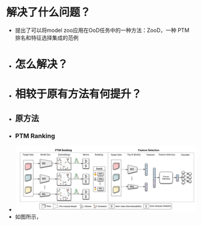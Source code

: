 # 解决了什么问题？
- 提出了可以将model zoo应用在OoD任务中的一种方法：ZooD，一种 PTM 排名和特征选择集成的范例
- # 怎么解决？
- # 相较于原有方法有何提升？
- ## 原方法
- ### PTM Ranking
- ![image.png](../assets/image_1697550881874_0.png)
- 如图所示，